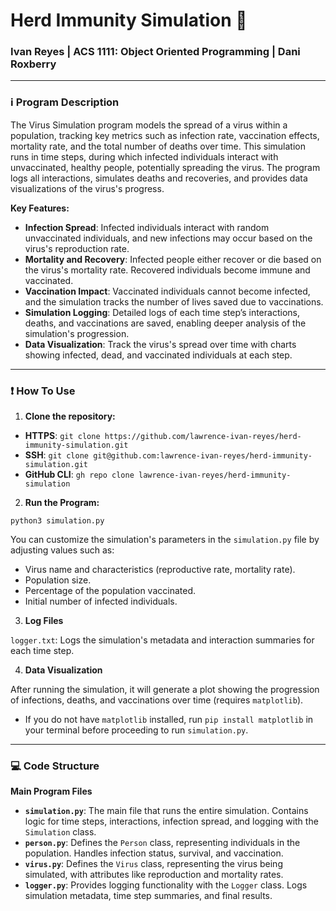 # Herd Immunity Simulation 🦠
### Ivan Reyes | ACS 1111: Object Oriented Programming | Dani Roxberry

---

### ℹ️ Program Description
The Virus Simulation program models the spread of a virus within a population, tracking key metrics such as infection rate, vaccination effects, mortality rate, and the total number of deaths over time. This simulation runs in time steps, during which infected individuals interact with unvaccinated, healthy people, potentially spreading the virus. The program logs all interactions, simulates deaths and recoveries, and provides data visualizations of the virus's progress.

**Key Features:**
- **Infection Spread**: Infected individuals interact with random unvaccinated individuals, and new infections may occur based on the virus's reproduction rate.
- **Mortality and Recovery**: Infected people either recover or die based on the virus's mortality rate. Recovered individuals become immune and vaccinated.
- **Vaccination Impact**: Vaccinated individuals cannot become infected, and the simulation tracks the number of lives saved due to vaccinations.
- **Simulation Logging**: Detailed logs of each time step’s interactions, deaths, and vaccinations are saved, enabling deeper analysis of the simulation's progression.
- **Data Visualization**: Track the virus's spread over time with charts showing infected, dead, and vaccinated individuals at each step.

---

### ❗️ How To Use
1. **Clone the repository:**
- **HTTPS**: `git clone https://github.com/lawrence-ivan-reyes/herd-immunity-simulation.git`  
- **SSH**: `git clone git@github.com:lawrence-ivan-reyes/herd-immunity-simulation.git`  
- **GitHub CLI**: `gh repo clone lawrence-ivan-reyes/herd-immunity-simulation` 

2. **Run the Program:** 

`python3 simulation.py`

You can customize the simulation's parameters in the `simulation.py` file by adjusting values such as:
- Virus name and characteristics (reproductive rate, mortality rate).
- Population size.
- Percentage of the population vaccinated.
- Initial number of infected individuals.

3. **Log Files**

`logger.txt`: Logs the simulation's metadata and interaction summaries for each time step.

4. **Data Visualization**

After running the simulation, it will generate a plot showing the progression of infections, deaths, and vaccinations over time (requires `matplotlib`).
- If you do not have `matplotlib` installed, run `pip install matplotlib` in your terminal before proceeding to run `simulation.py`.

---

### 💻 Code Structure
**Main Program Files**
- **`simulation.py`**: The main file that runs the entire simulation. Contains logic for time steps, interactions, infection spread, and logging with the `Simulation` class.
- **`person.py`**: Defines the `Person` class, representing individuals in the population. Handles infection status, survival, and vaccination.
- **`virus.py`**: Defines the `Virus` class, representing the virus being simulated, with attributes like reproduction and mortality rates.
- **`logger.py`**: Provides logging functionality with the `Logger` class. Logs simulation metadata, time step summaries, and final results.
